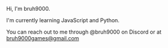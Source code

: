 Hi, I'm bruh9000.

I'm currently learning JavaScript and Python.

You can reach out to me through @bruh9000 on Discord or at bruh9000games@gmail.com
